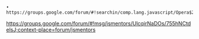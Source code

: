 	• https://groups.google.com/forum/#!searchin/comp.lang.javascript/Opera$20haufe$20parallel|sort:date/comp.lang.javascript/lQ6IY1Dnl70/8Sma4Uc0DKkJ
https://groups.google.com/forum/#!msg/jsmentors/UlcqirNaDOs/755hNCtdelsJ;context-place=forum/jsmentors